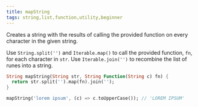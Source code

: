 ```yaml
---
title: mapString
tags: string,list,function,utility,beginner
---
```


Creates a string with the results of calling the provided function on every character in the given string.

Use `String.split('')` and `Iterable.map()` to call the provided function, `fn`, for each character in `str`. 
Use `Iterable.join('')` to recombine the list of runes into a string. 

```dart
String mapString(String str, String Function(String c) fn) {
  return str.split('').map(fn).join('');
}
```

```dart
mapString('lorem ipsum', (c) => c.toUpperCase()); // 'LOREM IPSUM'
```
